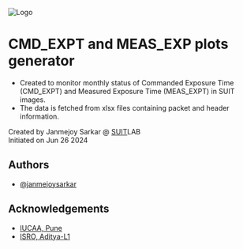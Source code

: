 
![Logo](https://suit.iucaa.in/sites/default/files/top_banner_compressed_2_1.png)


# CMD_EXPT and MEAS_EXP plots generator
- Created to monitor monthly status of Commanded Exposure Time (CMD_EXPT) and Measured Exposure Time (MEAS_EXPT) in SUIT images.
- The data is fetched from xlsx files containing packet and header information.

Created by Janmejoy Sarkar @ [SUIT](https://suit.iucaa.in)LAB \
Initiated on Jun 26 2024

## Authors

- [@janmejoysarkar](https://github.com/janmejoysarkar)


## Acknowledgements

 - [IUCAA, Pune](https://www.iucaa.in)
 - [ISRO, Aditya-L1](https://www.isro.gov.in/Aditya_L1.html)


